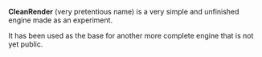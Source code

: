 **CleanRender** (very pretentious name) is a very simple and unfinished engine made as an experiment.

It has been used as the base for another more complete engine that is not yet public.